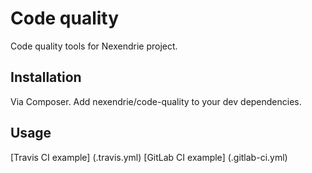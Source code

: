 Code quality
============

Code quality tools for Nexendrie project.

Installation
------------

Via Composer. Add nexendrie/code-quality to your dev dependencies.

Usage
-----

[Travis CI example] (.travis.yml) [GitLab CI example] (.gitlab-ci.yml)
